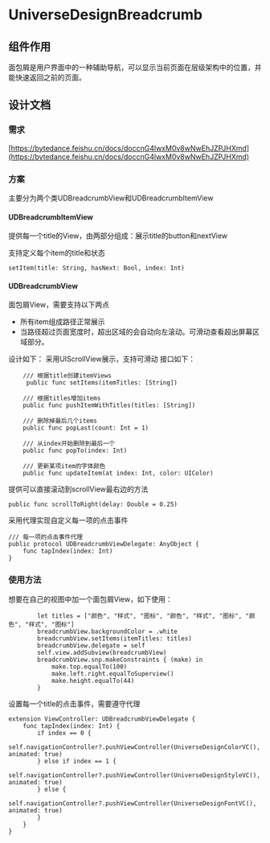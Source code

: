 # UniverseDesignBreadcrumb

## 组件作用
面包屑是用户界面中的一种辅助导航，可以显示当前页面在层级架构中的位置，并能快速返回之前的页面。

## 设计文档
### 需求
[https://bytedance.feishu.cn/docs/doccnG4lwxM0v8wNwEhJZPJHXmd](https://bytedance.feishu.cn/docs/doccnG4lwxM0v8wNwEhJZPJHXmd)

### 方案
主要分为两个类UDBreadcrumbView和UDBreadcrumbItemView
#### UDBreadcrumbItemView
提供每一个title的View，由两部分组成：展示title的button和nextView

支持定义每个item的title和状态
```
setItem(title: String, hasNext: Bool, index: Int)
```
#### UDBreadcrumbView
面包屑View，需要支持以下两点

- 所有item组成路径正常展示
- 当路径超过页面宽度时，超出区域的会自动向左滚动。可滑动查看超出屏幕区域部分。

设计如下：
采用UIScrollView展示，支持可滑动
接口如下：

```
    /// 根据title创建itemViews
     public func setItems(itemTitles: [String])

    /// 根据titles增加items
    public func pushItemWithTitles(titles: [String])

    /// 删除掉最后几个items
    public func popLast(count: Int = 1) 

    /// 从index开始删除到最后一个
    public func popTo(index: Int)

    /// 更新某项item的字体颜色
    public func updateItem(at index: Int, color: UIColor)
```
提供可以直接滚动到scrollView最右边的方法

```
public func scrollToRight(delay: Double = 0.25)
```
采用代理实现自定义每一项的点击事件

```
/// 每一项的点击事件代理
public protocol UDBreadcrumbViewDelegate: AnyObject {
    func tapIndex(index: Int)
}

```
### 使用方法
想要在自己的视图中加一个面包屑View，如下使用：

```
        let titles = ["颜色", "样式", "图标", "颜色", "样式", "图标", "颜色", "样式", "图标"]
        breadcrumbView.backgroundColor = .white
        breadcrumbView.setItems(itemTitles: titles)
        breadcrumbView.delegate = self
        self.view.addSubview(breadcrumbView)
        breadcrumbView.snp.makeConstraints { (make) in
            make.top.equalTo(100)
            make.left.right.equalToSuperview()
            make.height.equalTo(44)
        }
```
设置每一个title的点击事件，需要遵守代理

```
extension ViewController: UDBreadcrumbViewDelegate {
    func tapIndex(index: Int) {
        if index == 0 {
            self.navigationController?.pushViewController(UniverseDesignColorVC(), animated: true)
        } else if index == 1 {
            self.navigationController?.pushViewController(UniverseDesignStyleVC(), animated: true)
        } else {
            self.navigationController?.pushViewController(UniverseDesignFontVC(), animated: true)
        }
    }
}
```
